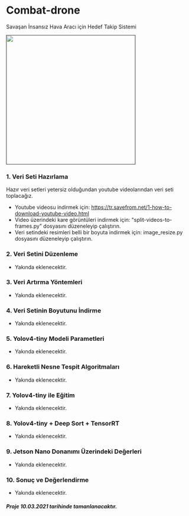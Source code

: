 # Combat-drone
Savaşan İnsansız Hava Aracı için Hedef Takip Sistemi

<a href="" target="_blank"><img height="350" src="https://www.baykarsavunma.com/upload/sayfa/savasaniha.jpg"></a>

### 1. Veri Seti Hazırlama

Hazır veri setleri yetersiz olduğundan youtube videolarından veri seti toplacağız. 

* Youtube videosu indirmek için: https://tr.savefrom.net/1-how-to-download-youtube-video.html
* Video üzerindeki kare görüntüleri indirmek için: "split-videos-to-frames.py" dosyasını düzeneleyip çalıştırın.
* Veri setindeki resimleri belli bir boyuta indirmek için: image_resize.py dosyasını düzeneleyip çalıştırın.

### 2. Veri Setini Düzenleme

- Yakında eklenecektir.


### 3. Veri Artırma Yöntemleri

- Yakında eklenecektir.

### 4. Veri Setinin Boyutunu İndirme
- Yakında eklenecektir.



### 5. Yolov4-tiny Modeli Parametleri

- Yakında eklenecektir.


### 6. Hareketli Nesne Tespit Algoritmaları

- Yakında eklenecektir.


### 7. Yolov4-tiny ile Eğitim

- Yakında eklenecektir.


### 8. Yolov4-tiny + Deep Sort + TensorRT


- Yakında eklenecektir.

### 9. Jetson Nano Donanımı Üzerindeki Değerleri

- Yakında eklenecektir.


### 10. Sonuç ve Değerlendirme

- Yakında eklenecektir.

##### Proje 10.03.2021 tarihinde tamanlanacaktır.
